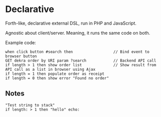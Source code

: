 # Declarative

Forth-like, declarative external DSL, run in PHP and JavaScript.

Agnostic about client/server. Meaning, it runs the same code on both.

Example code:

    when click button #search then                  // Bind event to browser button
    GET dekra order by URI param ?search            // Backend API call
    if length > 1 then show order list              // Show result from API call as a list in browser using Ajax
    if length = 1 then populate order as receipt
    if length = 0 then show error "Found no order"

## Notes

    "Test string to stack"
    if length: > 1 then "hello" echo:

